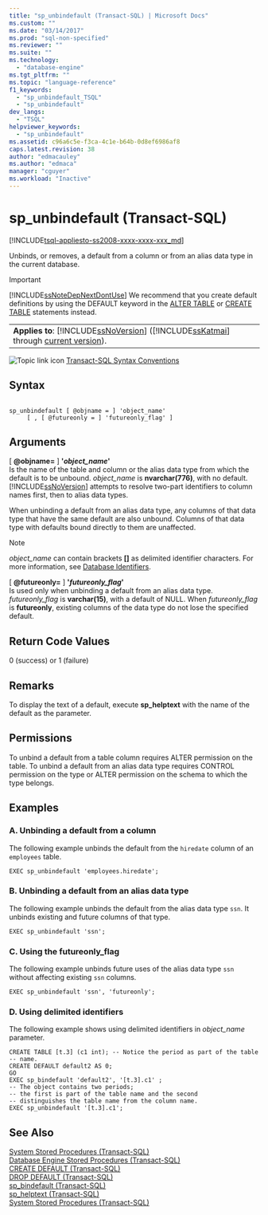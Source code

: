 ```yaml
---
title: "sp_unbindefault (Transact-SQL) | Microsoft Docs"
ms.custom: ""
ms.date: "03/14/2017"
ms.prod: "sql-non-specified"
ms.reviewer: ""
ms.suite: ""
ms.technology: 
  - "database-engine"
ms.tgt_pltfrm: ""
ms.topic: "language-reference"
f1_keywords: 
  - "sp_unbindefault_TSQL"
  - "sp_unbindefault"
dev_langs: 
  - "TSQL"
helpviewer_keywords: 
  - "sp_unbindefault"
ms.assetid: c96a6c5e-f3ca-4c1e-b64b-0d8ef6986af8
caps.latest.revision: 38
author: "edmacauley"
ms.author: "edmaca"
manager: "cguyer"
ms.workload: "Inactive"
---
```

# sp_unbindefault (Transact-SQL)
[!INCLUDE[tsql-appliesto-ss2008-xxxx-xxxx-xxx_md](../../includes/tsql-appliesto-ss2008-xxxx-xxxx-xxx-md.md)]

  Unbinds, or removes, a default from a column or from an alias data type in the current database.  
  
> [!IMPORTANT]  
>  [!INCLUDE[ssNoteDepNextDontUse](../../includes/ssnotedepnextdontuse-md.md)] We recommend that you create default definitions by using the DEFAULT keyword in the [ALTER TABLE](../../t-sql/statements/alter-table-transact-sql.md) or [CREATE TABLE](../../t-sql/statements/create-table-transact-sql.md) statements instead.  
  
||  
|-|  
|**Applies to**: [!INCLUDE[ssNoVersion](../../includes/ssnoversion-md.md)] ([!INCLUDE[ssKatmai](../../includes/sskatmai-md.md)] through [current version](http://go.microsoft.com/fwlink/p/?LinkId=299658)).|  
  
 ![Topic link icon](../../database-engine/configure-windows/media/topic-link.gif "Topic link icon") [Transact-SQL Syntax Conventions](../../t-sql/language-elements/transact-sql-syntax-conventions-transact-sql.md)  
  
## Syntax  
  
```  
  
sp_unbindefault [ @objname = ] 'object_name'   
     [ , [ @futureonly = ] 'futureonly_flag' ]  
```  
  
## Arguments  
 [ **@objname=** ] **'***object_name***'**  
 Is the name of the table and column or the alias data type from which the default is to be unbound. *object_name* is **nvarchar(776)**, with no default. [!INCLUDE[ssNoVersion](../../includes/ssnoversion-md.md)] attempts to resolve two-part identifiers to column names first, then to alias data types.  
  
 When unbinding a default from an alias data type, any columns of that data type that have the same default are also unbound. Columns of that data type with defaults bound directly to them are unaffected.  
  
> [!NOTE]  
>  *object_name* can contain brackets **[]** as delimited identifier characters. For more information, see [Database Identifiers](../../relational-databases/databases/database-identifiers.md).  
  
 [ **@futureonly=** ] **'***futureonly_flag***'**  
 Is used only when unbinding a default from an alias data type. *futureonly_flag* is **varchar(15)**, with a default of NULL. When *futureonly_flag* is **futureonly**, existing columns of the data type do not lose the specified default.  
  
## Return Code Values  
 0 (success) or 1 (failure)  
  
## Remarks  
 To display the text of a default, execute **sp_helptext** with the name of the default as the parameter.  
  
## Permissions  
 To unbind a default from a table column requires ALTER permission on the table. To unbind a default from an alias data type requires CONTROL permission on the type or ALTER permission on the schema to which the type belongs.  
  
## Examples  
  
### A. Unbinding a default from a column  
 The following example unbinds the default from the `hiredate` column of an `employees` table.  
  
```  
EXEC sp_unbindefault 'employees.hiredate';  
```  
  
### B. Unbinding a default from an alias data type  
 The following example unbinds the default from the alias data type `ssn`. It unbinds existing and future columns of that type.  
  
```  
EXEC sp_unbindefault 'ssn';  
```  
  
### C. Using the futureonly_flag  
 The following example unbinds future uses of the alias data type `ssn` without affecting existing `ssn` columns.  
  
```  
EXEC sp_unbindefault 'ssn', 'futureonly';  
```  
  
### D. Using delimited identifiers  
 The following example shows using delimited identifiers in *object_name* parameter.  
  
```  
CREATE TABLE [t.3] (c1 int); -- Notice the period as part of the table   
-- name.  
CREATE DEFAULT default2 AS 0;  
GO  
EXEC sp_bindefault 'default2', '[t.3].c1' ;  
-- The object contains two periods;  
-- the first is part of the table name and the second   
-- distinguishes the table name from the column name.  
EXEC sp_unbindefault '[t.3].c1';  
```  
  
## See Also  
 [System Stored Procedures &#40;Transact-SQL&#41;](../../relational-databases/system-stored-procedures/system-stored-procedures-transact-sql.md)   
 [Database Engine Stored Procedures &#40;Transact-SQL&#41;](../../relational-databases/system-stored-procedures/database-engine-stored-procedures-transact-sql.md)   
 [CREATE DEFAULT &#40;Transact-SQL&#41;](../../t-sql/statements/create-default-transact-sql.md)   
 [DROP DEFAULT &#40;Transact-SQL&#41;](../../t-sql/statements/drop-default-transact-sql.md)   
 [sp_bindefault &#40;Transact-SQL&#41;](../../relational-databases/system-stored-procedures/sp-bindefault-transact-sql.md)   
 [sp_helptext &#40;Transact-SQL&#41;](../../relational-databases/system-stored-procedures/sp-helptext-transact-sql.md)   
 [System Stored Procedures &#40;Transact-SQL&#41;](../../relational-databases/system-stored-procedures/system-stored-procedures-transact-sql.md)  
  
  
